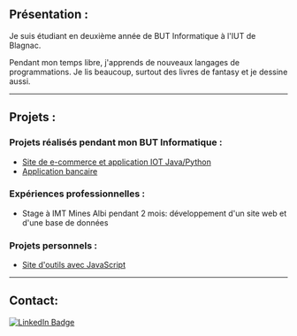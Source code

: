 ## Présentation :

Je suis étudiant en deuxième année de BUT Informatique à l'IUT de Blagnac.

Pendant mon temps libre, j'apprends de nouveaux langages de programmations. Je lis beaucoup, surtout des livres de fantasy et je dessine aussi.

---

## Projets :

### Projets réalisés pendant mon BUT Informatique :

- [Site de e-commerce et application IOT Java/Python](https://github.com/IUT-Blagnac/sae3-01-devapp-g2b-12)
- [Application bancaire](https://github.com/IUT-Blagnac/sae2022-bank-1b2)
 
### Expériences professionnelles :

- Stage à IMT Mines Albi pendant 2 mois: développement d'un site web et d'une base de données

### Projets personnels :

- [Site d'outils avec JavaScript](https://github.com/ludovic-estival/tools)

---

## Contact:

<div id="badges">
  <a href="https://www.linkedin.com/in/ludovic-estival-a7bb5224b/">
    <img src="https://img.shields.io/badge/LinkedIn-blue?style=for-the-badge&logo=linkedin&logoColor=white" alt="LinkedIn Badge"/>
  </a>
</div>

